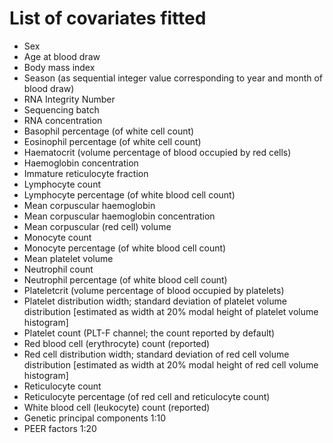 # List of covariates fitted
* Sex
* Age at blood draw
* Body mass index
* Season (as sequential integer value corresponding to year and month of blood draw)
* RNA Integrity Number
* Sequencing batch
* RNA concentration
* Basophil percentage (of white cell count)
* Eosinophil percentage (of white cell count)
* Haematocrit (volume percentage of blood occupied by red cells)
* Haemoglobin concentration
* Immature reticulocyte fraction
* Lymphocyte count
* Lymphocyte percentage (of white blood cell count)
* Mean corpuscular haemoglobin
* Mean corpuscular haemoglobin concentration
* Mean corpuscular (red cell) volume
* Monocyte count
* Monocyte percentage (of white blood cell count)
* Mean platelet volume
* Neutrophil count
* Neutrophil percentage (of white blood cell count)
* Plateletcrit (volume percentage of blood occupied by platelets)
* Platelet distribution width; standard deviation of platelet volume distribution [estimated as width at 20% modal height of platelet volume histogram]
* Platelet count (PLT-F channel; the count reported by default)
* Red blood cell (erythrocyte) count (reported)
* Red cell distribution width; standard deviation of red cell volume distribution [estimated as width at 20% modal height of red cell volume histogram]
* Reticulocyte count
* Reticulocyte percentage (of red cell and reticulocyte count)
* White blood cell (leukocyte) count (reported)
* Genetic principal components 1:10
* PEER factors 1:20
